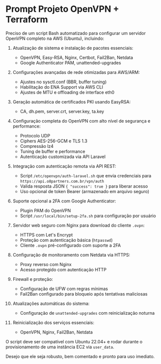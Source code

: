 # Prompt Projeto OpenVPN + Terraform

Preciso de um script Bash automatizado para configurar um servidor OpenVPN completo na AWS (Ubuntu), incluindo:

1. Atualização de sistema e instalação de pacotes essenciais:

   - OpenVPN, Easy-RSA, Nginx, Certbot, Fail2Ban, Netdata
   - Google Authenticator PAM, unattended-upgrades

2. Configurações avançadas de rede otimizadas para AWS/ARM:

   - Ajustes no sysctl.conf (BBR, buffer tuning)
   - Habilitação do ENA Support via AWS CLI
   - Ajustes de MTU e offloading de interface eth0

3. Geração automática de certificados PKI usando EasyRSA:

   - CA, dh.pem, server.crt, server.key, ta.key

4. Configuração completa do OpenVPN com alto nível de segurança e performance:

   - Protocolo UDP
   - Ciphers AES-256-GCM e TLS 1.3
   - Compressão lz4
   - Tuning de buffer e performance
   - Autenticação customizada via API Laravel

5. Integração com autenticação remota via API REST:

   - Script `/etc/openvpn/auth-laravel.sh` que envia credenciais para `https://api.o8partners.com.br/vpn/auth `
   - Valida resposta JSON `{ "success": true }` para liberar acesso
   - Uso opcional de token Bearer (armazenado em arquivo seguro)

6. Suporte opcional a 2FA com Google Authenticator:

   - Plugin PAM do OpenVPN
   - Script `/usr/local/bin/setup-2fa.sh` para configuração por usuário

7. Servidor web seguro com Nginx para download do cliente `.ovpn`:

   - HTTPS com Let's Encrypt
   - Proteção com autenticação básica (`htpasswd`)
   - Cliente `.ovpn` pré-configurado com suporte a 2FA

8. Configuração de monitoramento com Netdata via HTTPS:

   - Proxy reverso com Nginx
   - Acesso protegido com autenticação HTTP

9. Firewall e proteção:

   - Configuração de UFW com regras mínimas
   - Fail2Ban configurado para bloqueio após tentativas maliciosas

10. Atualizações automáticas do sistema:

    - Configuração de `unattended-upgrades` com reinicialização noturna

11. Reinicialização dos serviços essenciais:
    - OpenVPN, Nginx, Fail2Ban, Netdata

O script deve ser compatível com Ubuntu 22.04+ e rodar durante o provisionamento de uma instância EC2 via `user_data`.

Desejo que ele seja robusto, bem comentado e pronto para uso imediato.
